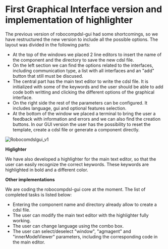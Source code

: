# First Graphical Interface version and implementation of highlighter

The previous version of robocompdsl-gui had some shortcomings, so we have restructured the new version to include all the possible options. The layout was divided in the following parts:

- At the top of the windows we placed 2 line editors to insert the name of the component and the directory to save the new cdsl file.
- On the left section we can find the options related to the interfaces, including communication type, a list with all interfaces and an "add" button that still must be discused.
- The central part has the main text editor to write the cdsl file. It is initialized with some of the keywords and the user should be able to add code both writting and clicking the different options of the graphical interface.
- On the right side the rest of the parameters can be configured. It includes language, gui and optional features selection.
- At the bottom of the window we placed a terminal to bring the user a feedback with information and errors and we can also find the creation buttons. In our GUI version the user has the possibility to reset the template, create a cdsl file or generate a component directly.

![Robocomdslgui_v1](https://github.com/elebarr/web/blob/master/gsoc/2019/elena_barranco/robocompdslgui_v1.png)

**Higlighter**

We have also developed a highlighter for the main text editor, so that the user can easily recognize the correct keywords. These keywords are highlighted in bold and a different color.

**Other implementations**

We are coding the robocompdsl-gui core at the moment. The list of completed tasks is listed below:
- Entering the component name and directory already allow to create a cdsl file.
- The user can modify the main text editor with the highlighter fully working.
- The user can change language using the combo box.
- The user can select/deselect "window", "agmagent" and "innerModelViewer" parameters, including the corresponding code in the main editor.
